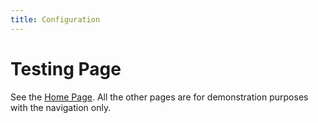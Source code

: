 ```yaml
---
title: Configuration
---
```


# Testing Page

See the [Home Page](../index.md). All the other pages are for demonstration purposes with the navigation only.
